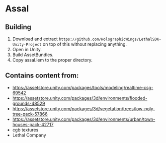 # Assal

## Building
1. Download and extract `https://github.com/HolographicWings/LethalSDK-Unity-Project` on top of this without replacing anything.
2. Open in Unity.
3. Build AssetBundles.
4. Copy assal.lem to the proper directory.

## Contains content from:
- https://assetstore.unity.com/packages/tools/modeling/realtime-csg-69542
- https://assetstore.unity.com/packages/3d/environments/flooded-grounds-48529
- https://assetstore.unity.com/packages/3d/vegetation/trees/low-poly-tree-pack-57866
- https://assetstore.unity.com/packages/3d/environments/urban/town-houses-pack-42717
- cgb textures
- Lethal Company